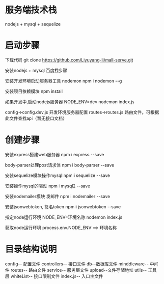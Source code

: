 <!--
 * @Author: liyuyang liyuyang@example.com
 * @Date: 2023-06-02 11:49:23
 * @LastEditors: liyuyang liyuyang@example.com
 * @LastEditTime: 2023-06-02 11:51:09
 * @FilePath: \mall-serve\README.md
 * @Description: 这是默认设置,请设置`customMade`, 打开koroFileHeader查看配置 进行设置: https://github.com/OBKoro1/koro1FileHeader/wiki/%E9%85%8D%E7%BD%AE
-->
# 服务端技术栈
  nodejs + mysql + sequelize

# 启动步骤
  下载代码
  git clone https://github.com/Liyuyang-li/mall-serve.git

  安装nodejs + mysql
  百度找步骤

  安装开发环境启动服务器工具 nodemon 
  npm i nodemon --g

  安装项目依赖模块
  npm install

  如果开发中,启动nodejs服务器
  NODE_ENV=dev nodemon index.js

  config->config.dev.js 开发环境服务器配置
  routes->routes.js 路由文件，可根据此文件查找api（暂无接口文档）

# 创建步骤
  安装express搭建web服务器
  npm i express --save

  body-parser处理post请求体
  npm i body-parser --save

  安装sequelize模块操作mysql
  npm i sequelize --save

  安装操作mysql的驱动
  npm i mysql2 --save

  安装nodemailer模块 发邮件
  npm i nodemailer --save

  安装jsonwebtoken, 签名token
  npm i jsonwebtoken --save

  指定node运行环境
  NODE_ENV=环境名称 nodemon index.js

  获取node运行环境
  process.env.NODE_ENV ==> 环境名称

# 目录结构说明
  config-- 配置文件
  controllers-- 接口文件
  db--数据库文件
  minddleware-- 中间件
  routes-- 路由文件
  service-- 服务层文件
  upload--文件存储地址
  utils-- 工具层
  whiteList-- 接口限制文件
  index.js-- 入口主文件

